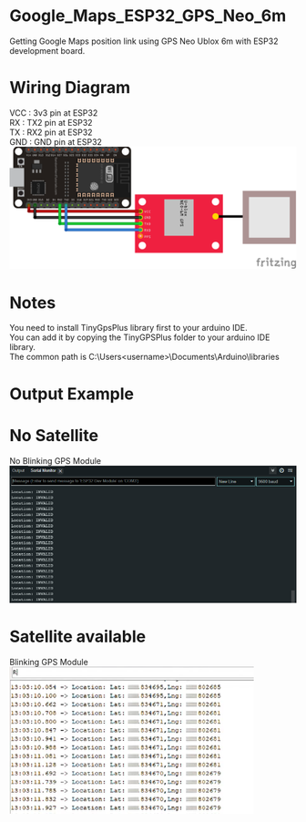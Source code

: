 # Google_Maps_ESP32_GPS_Neo_6m
Getting Google Maps position link using GPS Neo Ublox 6m with ESP32 development board.

# Wiring Diagram
VCC : 3v3 pin at ESP32 <br/>
RX  : TX2 pin at ESP32 <br/>
TX  : RX2 pin at ESP32 <br/>
GND : GND pin at ESP32 <br/>
<img src="./ESP32_GPS_Neo_6m_Wiring.png">

# Notes
You need to install TinyGpsPlus library first to your arduino IDE. <br/>
You can add it by copying the TinyGPSPlus folder to your arduino IDE library. <br/>
The common path is C:\Users\<username>\Documents\Arduino\libraries

# Output Example
# No Satellite
No Blinking GPS Module <br/>
<img src="./No_Satellite.PNG">

# Satellite available
Blinking GPS Module <br/>
<img src="./Available_Location.PNG">
